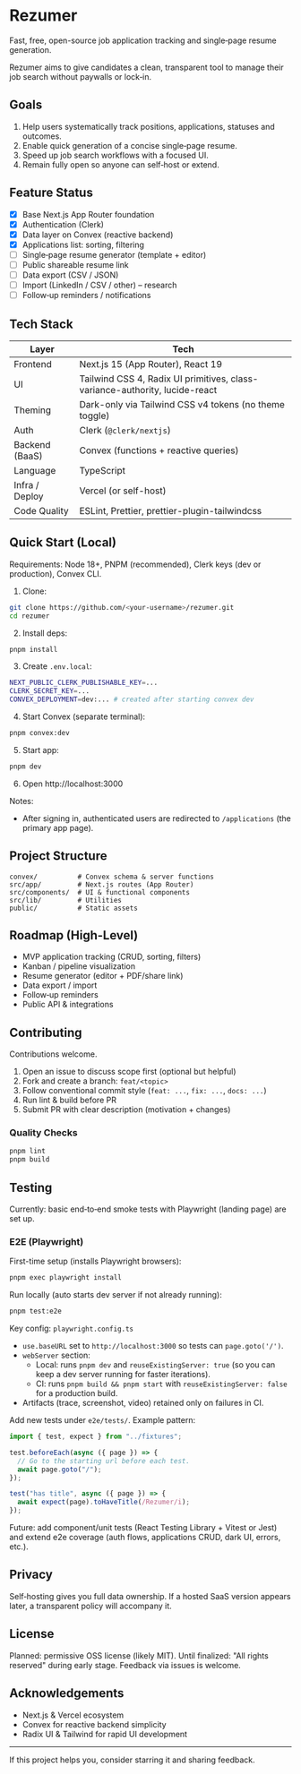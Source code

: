 # Rezumer

Fast, free, open-source job application tracking and single‑page resume generation.

Rezumer aims to give candidates a clean, transparent tool to manage their job search without paywalls or lock‑in.

## Goals

1. Help users systematically track positions, applications, statuses and outcomes.
2. Enable quick generation of a concise single‑page resume.
3. Speed up job search workflows with a focused UI.
4. Remain fully open so anyone can self‑host or extend.

## Feature Status

- [x] Base Next.js App Router foundation
- [x] Authentication (Clerk)
- [x] Data layer on Convex (reactive backend)
- [x] Applications list: sorting, filtering
- [ ] Single‑page resume generator (template + editor)
- [ ] Public shareable resume link
- [ ] Data export (CSV / JSON)
- [ ] Import (LinkedIn / CSV / other) – research
- [ ] Follow‑up reminders / notifications

## Tech Stack

| Layer          | Tech                                                                        |
| -------------- | --------------------------------------------------------------------------- |
| Frontend       | Next.js 15 (App Router), React 19                                           |
| UI             | Tailwind CSS 4, Radix UI primitives, class-variance-authority, lucide-react |
| Theming        | Dark-only via Tailwind CSS v4 tokens (no theme toggle)                      |
| Auth           | Clerk (`@clerk/nextjs`)                                                     |
| Backend (BaaS) | Convex (functions + reactive queries)                                       |
| Language       | TypeScript                                                                  |
| Infra / Deploy | Vercel (or self-host)                                                       |
| Code Quality   | ESLint, Prettier, prettier-plugin-tailwindcss                               |

## Quick Start (Local)

Requirements: Node 18+, PNPM (recommended), Clerk keys (dev or production), Convex CLI.

1. Clone:

```bash
git clone https://github.com/<your-username>/rezumer.git
cd rezumer
```

2. Install deps:

```bash
pnpm install
```

3. Create `.env.local`:

```bash
NEXT_PUBLIC_CLERK_PUBLISHABLE_KEY=...
CLERK_SECRET_KEY=...
CONVEX_DEPLOYMENT=dev:... # created after starting convex dev
```

4. Start Convex (separate terminal):

```bash
pnpm convex:dev
```

5. Start app:

```bash
pnpm dev
```

6. Open http://localhost:3000

Notes:

- After signing in, authenticated users are redirected to `/applications` (the primary app page).

## Project Structure

```
convex/          # Convex schema & server functions
src/app/         # Next.js routes (App Router)
src/components/  # UI & functional components
src/lib/         # Utilities
public/          # Static assets
```

## Roadmap (High-Level)

- MVP application tracking (CRUD, sorting, filters)
- Kanban / pipeline visualization
- Resume generator (editor + PDF/share link)
- Data export / import
- Follow‑up reminders
- Public API & integrations

## Contributing

Contributions welcome.

1. Open an issue to discuss scope first (optional but helpful)
2. Fork and create a branch: `feat/<topic>`
3. Follow conventional commit style (`feat: ...`, `fix: ...`, `docs: ...`)
4. Run lint & build before PR
5. Submit PR with clear description (motivation + changes)

### Quality Checks

```bash
pnpm lint
pnpm build
```

## Testing

Currently: basic end‑to‑end smoke tests with Playwright (landing page) are set up.

### E2E (Playwright)

First-time setup (installs Playwright browsers):

```bash
pnpm exec playwright install
```

Run locally (auto starts dev server if not already running):

```bash
pnpm test:e2e
```

Key config: `playwright.config.ts`

- `use.baseURL` set to `http://localhost:3000` so tests can `page.goto('/')`.
- `webServer` section:
  - Local: runs `pnpm dev` and `reuseExistingServer: true` (so you can keep a dev server running for faster iterations).
  - CI: runs `pnpm build && pnpm start` with `reuseExistingServer: false` for a production build.
- Artifacts (trace, screenshot, video) retained only on failures in CI.

Add new tests under `e2e/tests/`. Example pattern:

```ts
import { test, expect } from "../fixtures";

test.beforeEach(async ({ page }) => {
  // Go to the starting url before each test.
  await page.goto("/");
});

test("has title", async ({ page }) => {
  await expect(page).toHaveTitle(/Rezumer/i);
});
```

Future: add component/unit tests (React Testing Library + Vitest or Jest) and extend e2e coverage (auth flows, applications CRUD, dark UI, errors, etc.).

## Privacy

Self‑hosting gives you full data ownership. If a hosted SaaS version appears later, a transparent policy will accompany it.

## License

Planned: permissive OSS license (likely MIT). Until finalized: "All rights reserved" during early stage. Feedback via issues is welcome.

## Acknowledgements

- Next.js & Vercel ecosystem
- Convex for reactive backend simplicity
- Radix UI & Tailwind for rapid UI development

---

If this project helps you, consider starring it and sharing feedback.
